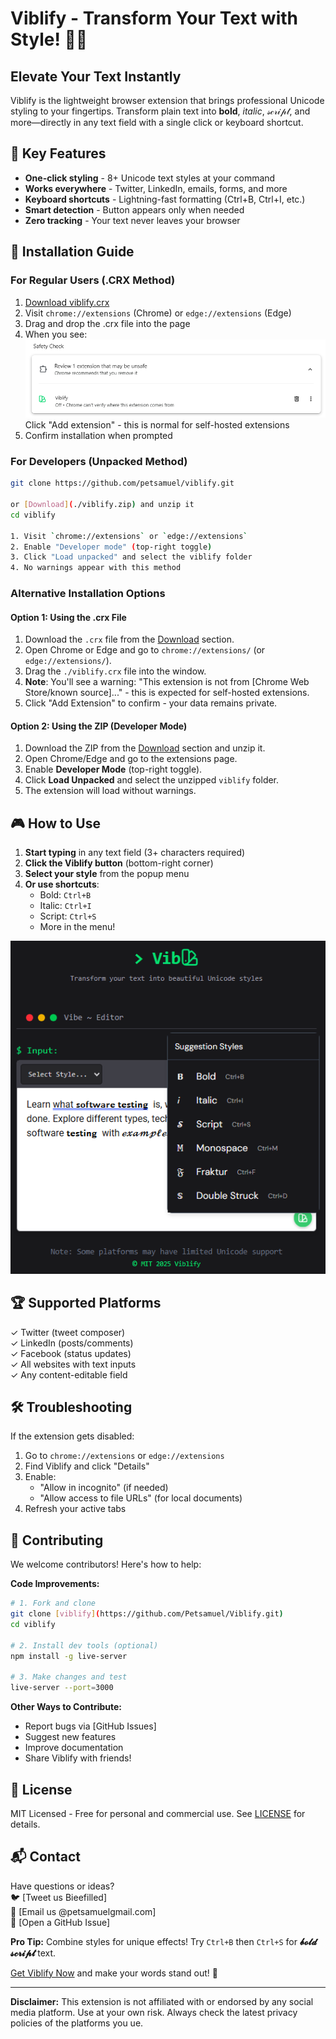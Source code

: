 # Viblify - Transform Your Text with Style! 🎨✨


## Elevate Your Text Instantly

Viblify is the lightweight browser extension that brings professional Unicode styling to your fingertips. Transform plain text into **bold**, *italic*, 𝓈𝒸𝓇𝒾𝓅𝓉, and more—directly in any text field with a single click or keyboard shortcut.

## 🌟 Key Features

- **One-click styling** - 8+ Unicode text styles at your command
- **Works everywhere** - Twitter, LinkedIn, emails, forms, and more
- **Keyboard shortcuts** - Lightning-fast formatting (Ctrl+B, Ctrl+I, etc.)
- **Smart detection** - Button appears only when needed
- **Zero tracking** - Your text never leaves your browser

## 🚀 Installation Guide

### For Regular Users (.CRX Method)

1. [Download viblify.crx](./viblify.crx)
2. Visit `chrome://extensions` (Chrome) or `edge://extensions` (Edge)
3. Drag and drop the .crx file into the page
4. When you see:  
   ![Extension Warning](./images/safty_check.png)  
   Click "Add extension" - this is normal for self-hosted extensions
5. Confirm installation when prompted

### For Developers (Unpacked Method)

```bash
git clone https://github.com/petsamuel/viblify.git

or [Download](./viblify.zip) and unzip it
cd viblify

1. Visit `chrome://extensions` or `edge://extensions`
2. Enable "Developer mode" (top-right toggle)
3. Click "Load unpacked" and select the viblify folder
4. No warnings appear with this method
```

### Alternative Installation Options

#### Option 1: Using the .crx File

1. Download the `.crx` file from the [Download](./viblify.crx) section.
2. Open Chrome or Edge and go to `chrome://extensions/` (or `edge://extensions/`).
3. Drag the `./viblify.crx` file into the window.
4. **Note**: You'll see a warning: "This extension is not from [Chrome Web Store/known source]..." - this is expected for self-hosted extensions.
5. Click "Add Extension" to confirm - your data remains private.

#### Option 2: Using the ZIP (Developer Mode)

1. Download the ZIP from the [Download](./viblify.zip) section and unzip it.
2. Open Chrome/Edge and go to the extensions page.
3. Enable **Developer Mode** (top-right toggle).
4. Click **Load Unpacked** and select the unzipped `viblify` folder.
5. The extension will load without warnings.

## 🎮 How to Use

1. **Start typing** in any text field (3+ characters required)
2. **Click the Viblify button** (bottom-right corner)
3. **Select your style** from the popup menu
4. **Or use shortcuts**:
   - Bold: `Ctrl+B`
   - Italic: `Ctrl+I`
   - Script: `Ctrl+S`
   - More in the menu!

![Usage Example](./images/viblifyMenu_Screenshot.png)

## 🏆 Supported Platforms

✓ Twitter (tweet composer)  
✓ LinkedIn (posts/comments)  
✓ Facebook (status updates)  
✓ All websites with text inputs  
✓ Any content-editable field  

## 🛠 Troubleshooting

If the extension gets disabled:

1. Go to `chrome://extensions` or `edge://extensions`
2. Find Viblify and click "Details"
3. Enable:
   - "Allow in incognito" (if needed)
   - "Allow access to file URLs" (for local documents)
4. Refresh your active tabs

## 🤝 Contributing

We welcome contributors! Here's how to help:

**Code Improvements:**

```bash
# 1. Fork and clone
git clone [viblify](https://github.com/Petsamuel/Viblify.git)
cd viblify

# 2. Install dev tools (optional)
npm install -g live-server

# 3. Make changes and test
live-server --port=3000
```

**Other Ways to Contribute:**

- Report bugs via [GitHub Issues]
- Suggest new features
- Improve documentation
- Share Viblify with friends!

## 📜 License

MIT Licensed - Free for personal and commercial use. See [LICENSE](LICENSE) for details.

## 📬 Contact

Have questions or ideas?  
🐦 [Tweet us Bieefilled]  
📧 [Email us @petsamuelgmail.com]  
💬 [Open a GitHub Issue]


**Pro Tip:** Combine styles for unique effects! Try `Ctrl+B` then `Ctrl+S` for **𝓫𝓸𝓵𝓭 𝓼𝓬𝓻𝓲𝓹𝓽** text.

[Get Viblify Now](./viblify.zip) and make your words stand out! 🚀

---

**Disclaimer:** This extension is not affiliated with or endorsed by any social media platform. Use at your own risk. Always check the latest privacy policies of the platforms you ue.